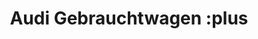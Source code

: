 ---
title: "Audi Gebrauchtwagen :plus"
url: /saarbruecken/audi-gebrauchtwagen-plus/
shop: Autohaus
---